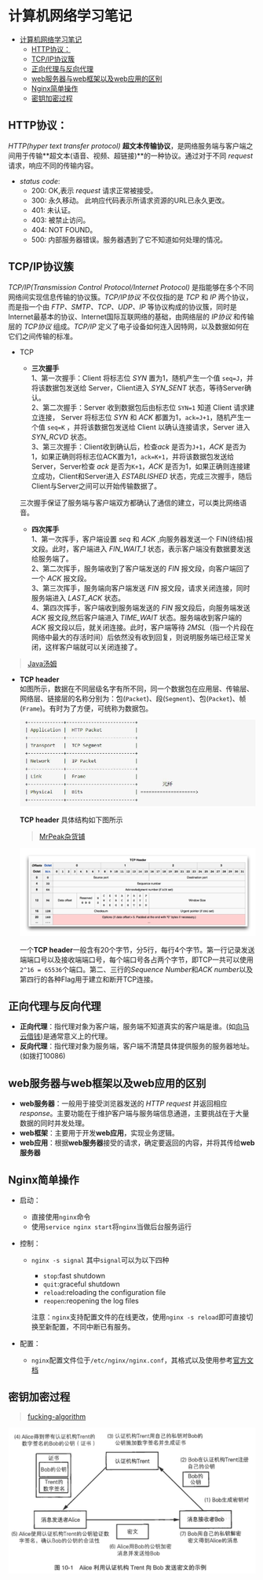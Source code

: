 # 计算机网络学习笔记

- [计算机网络学习笔记](#计算机网络学习笔记)
  - [HTTP协议：](#http协议)
  - [TCP/IP协议簇](#tcpip协议簇)
  - [正向代理与反向代理](#正向代理与反向代理)
  - [web服务器与web框架以及web应用的区别](#web服务器与web框架以及web应用的区别)
  - [Nginx简单操作](#nginx简单操作)
  - [密钥加密过程](#密钥加密过程)

## HTTP协议：
*HTTP(hyper text transfer protocol)* **超文本传输协议**，是网络服务端与客户端之间用于传输**超文本(语音、视频、超链接)**的一种协议。通过对于不同 *request* 请求，响应不同的传输内容。

- *status code*:
  - 200: OK,表示 *request* 请求正常被接受。
  - 300: 永久移动。 此响应代码表示所请求资源的URL已永久更改。
  - 401: 未认证。
  - 403: 被禁止访问。
  - 404: NOT FOUND。
  - 500: 内部服务器错误。服务器遇到了它不知道如何处理的情况。

## TCP/IP协议簇
*TCP/IP(Transmission Control Protocol/Internet Protocol)* 是指能够在多个不同网络间实现信息传输的协议簇。*TCP/IP协议* 不仅仅指的是 *TCP* 和 *IP* 两个协议，而是指一个由 *FTP、SMTP、TCP、UDP、IP* 等协议构成的协议簇，同时是Internet最基本的协议、Internet国际互联网络的基础，由网络层的 *IP协议* 和传输层的 *TCP协议* 组成。*TCP/IP* 定义了电子设备如何连入因特网，以及数据如何在它们之间传输的标准。

- TCP  
  - **三次握手**  
  1、第一次握手：Client 将标志位 *SYN* 置为1，随机产生一个值 `seq=J`，并将该数据包发送给 Server，Client进入 *SYN_SENT* 状态，等待Server确认。  
  2、第二次握手：Server 收到数据包后由标志位 `SYN=1` 知道 Client 请求建立连接， Server 将标志位 *SYN* 和 *ACK* 都置为1，`ack=J+1`，随机产生一个值 `seq=K` ，并将该数据包发送给 Client 以确认连接请求，Server 进入 *SYN_RCVD* 状态。  
  3、第三次握手：Client收到确认后，检查*ack* 是否为`J+1`，*ACK* 是否为1，如果正确则将标志位ACK置为1，`ack=K+1`，并将该数据包发送给Server，Server检查 *ack* 是否为`K+1`，*ACK* 是否为1，如果正确则连接建立成功，Client和Server进入 *ESTABLISHED* 状态，完成三次握手，随后Client与Server之间可以开始传输数据了。

  三次握手保证了服务端与客户端双方都确认了通信的建立，可以类比网络语音。

  - **四次挥手**  
  1、第一次挥手，客户端设置 *seq* 和 *ACK* ,向服务器发送一个 FIN(终结)报文段。此时，客户端进入 *FIN_WAIT_1* 状态，表示客户端没有数据要发送给服务端了。  
  2、第二次挥手，服务端收到了客户端发送的 *FIN* 报文段，向客户端回了一个 *ACK* 报文段。  
  3、第三次挥手，服务端向客户端发送 *FIN* 报文段，请求关闭连接，同时服务端进入 *LAST_ACK* 状态。  
  4、第四次挥手，客户端收到服务端发送的 *FIN* 报文段后，向服务端发送 *ACK* 报文段,然后客户端进入 *TIME_WAIT* 状态。服务端收到客户端的 *ACK* 报文段以后，就关闭连接。此时，客户端等待 *2MSL*（指一个片段在网络中最大的存活时间）后依然没有收到回复，则说明服务端已经正常关闭，这样客户端就可以关闭连接了。
> [Java汤姆](https://zhuanlan.zhihu.com/p/128000072)  

- **TCP header**  
  如图所示，数据在不同层级名字有所不同，同一个数据包在应用层、传输层、网络层、链接层的名称分别为：包(`Packet`)、段(`Segment`)、包(`Packet`)、帧(`Frame`)。有时为了方便，可统称为数据包。
  
  ![TCPheader](../images/TCPheader.JPG)
  
  **TCP header** 具体结构如下图所示 
  
  > [MrPeak杂货铺](https://zhuanlan.zhihu.com/p/25766448)
  
  ![TCPheader_2](../images/TCPheader_2.JPG)
  
  一个**TCP header**一般含有20个字节，分5行，每行4个字节。第一行记录发送端端口号以及接收端端口号，每个端口号各占两个字节，即TCP一共可以使用 `2^16 = 65536`个端口。第二、三行的*Sequence Number*和*ACK number*以及第四行的各种Flag用于建立和断开TCP连接。
## 正向代理与反向代理
- **正向代理**：指代理对象为客户端，服务端不知道真实的客户端是谁。(如[向马云借钱](https://www.zhihu.com/question/24723688))是通常意义上的代理。
- **反向代理**：指代理对象为服务端，客户端不清楚具体提供服务的服务器地址。(如拨打10086)

## web服务器与web框架以及web应用的区别
- **web服务器**：一般用于接受浏览器发送的 *HTTP request* 并返回相应 *response*。主要功能在于维护客户端与服务端信息通道，主要挑战在于大量数据的同时并发处理。
- **web框架**：主要用于开发**web应用**，实现业务逻辑。
- **web应用**：根据**web服务器**接受的请求，确定要返回的内容，并将其传给**web服务器**

## Nginx简单操作

- 启动：

  - 直接使用`nginx`命令
  - 使用`service nginx start`将`nginx`当做后台服务运行

- 控制：

  - `nginx -s signal` 其中`signal`可以为以下四种

    - `stop`:fast shutdown
    - `quit`:graceful shutdown
    - `reload`:reloading the configuration file
    - `reopen`:reopening the log files

    注意：`nginx`支持配置文件的在线更改，使用`nginx -s reload`即可直接切换至新配置，不同中断已有服务。

- 配置：

  - `nginx`配置文件位于`/etc/nginx/nginx.conf`，其格式以及使用参考[官方文档](http://nginx.org/en/docs/beginners_guide.html)

## 密钥加密过程
>[fucking-algorithm](https://github.com/labuladong/fucking-algorithm/blob/master/%E6%8A%80%E6%9C%AF/%E5%AF%86%E7%A0%81%E6%8A%80%E6%9C%AF.md)  

  ![TCPheader_2](../images/非对称密钥加密过程.jpg)